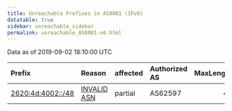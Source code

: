 ```yaml
---
title: Unreachable Prefixes in AS8001 (IPv6)
datatable: true
sidebar: unreachable_sidebar
permalink: unreachable_AS8001-v6.html
---
```


Data as of 2019-09-02 18:10:00 UTC


<div class="datatable-begin"></div>

| Prefix                                                       | Reason                                                                                                  | affected   | Authorized AS   |   MaxLength | Anchor                           |   unreachable /48s |
|:-------------------------------------------------------------|:--------------------------------------------------------------------------------------------------------|:-----------|:----------------|------------:|:---------------------------------|-------------------:|
| [2620:4d:4002::/48](https://stat.ripe.net/2620:4d:4002::/48) | [INVALID ASN](https://rpki-validator.ripe.net/announcement-preview?asn=AS8001&prefix=2620:4d:4002::/48) | partial    | AS62597         |          48 | [ARIN](unreachable_ARIN-v6.html) |                  1 |

<div class="datatable-end"></div>